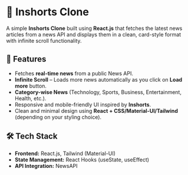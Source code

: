 # 📰 Inshorts Clone

A simple **Inshorts Clone** built using **React.js** that fetches the latest news articles from a news API and displays them in a clean, card-style format with infinite scroll functionality.  

## 🚀 Features
- Fetches **real-time news** from a public News API.
- **Infinite Scroll** – Loads more news automatically as you click on **Load more** button.
- **Category-wise News** (Technology, Sports, Business, Entertainment, Health, etc.).
- Responsive and mobile-friendly UI inspired by **Inshorts**.
- Clean and minimal design using **React + CSS/Material-UI/Tailwind** (depending on your styling choice).
<!-- - Supports **dark/light mode** (optional). -->

## 🛠️ Tech Stack
- **Frontend:** React.js, Tailwind (Material-UI) 
- **State Management:** React Hooks (useState, useEffect)  
- **API Integration:** NewsAPI


